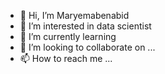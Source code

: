 - 👋 Hi, I’m Maryemabenabid
- 👀 I’m interested in data scientist  
- 🌱 I’m currently learning 
- 💞️ I’m looking to collaborate on ...
- 📫 How to reach me ...

<!---
Maryemben/Maryemben is a ✨ special ✨ repository because its `README.md` (this file) appears on your GitHub profile.
You can click the Preview link to take a look at your changes.
--->
